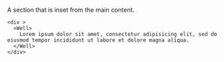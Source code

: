 A section that is inset from the main content.

```
<div >
  <Well>
    Lorem ipsum dolor sit amet, consectetur adipisicing elit, sed do eiusmod tempor incididunt ut labore et dolore magna aliqua.
  </Well>
</div>
```
